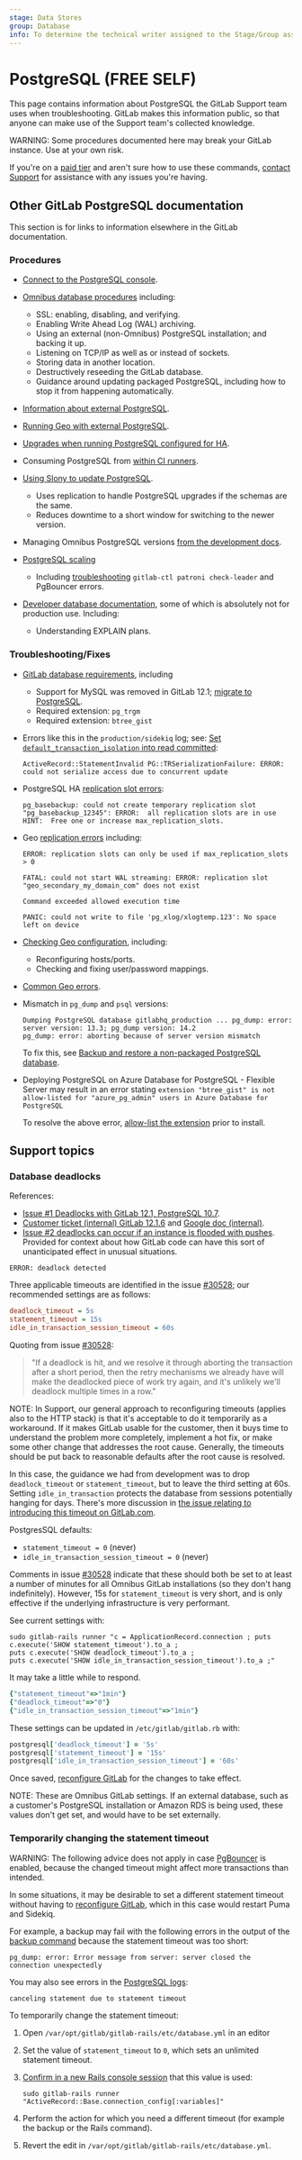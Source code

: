 ```yaml
---
stage: Data Stores
group: Database
info: To determine the technical writer assigned to the Stage/Group associated with this page, see https://about.gitlab.com/handbook/engineering/ux/technical-writing/#assignments
---
```


# PostgreSQL **(FREE SELF)**

This page contains information about PostgreSQL the GitLab Support team uses
when troubleshooting. GitLab makes this information public, so that anyone can
make use of the Support team's collected knowledge.

WARNING:
Some procedures documented here may break your GitLab instance. Use at your
own risk.

If you're on a [paid tier](https://about.gitlab.com/pricing/) and aren't sure
how to use these commands, [contact Support](https://about.gitlab.com/support/)
for assistance with any issues you're having.

## Other GitLab PostgreSQL documentation

This section is for links to information elsewhere in the GitLab documentation.

### Procedures

- [Connect to the PostgreSQL console](https://docs.gitlab.com/omnibus/settings/database.html#connecting-to-the-bundled-postgresql-database).

- [Omnibus database procedures](https://docs.gitlab.com/omnibus/settings/database.html) including:
  - SSL: enabling, disabling, and verifying.
  - Enabling Write Ahead Log (WAL) archiving.
  - Using an external (non-Omnibus) PostgreSQL installation; and backing it up.
  - Listening on TCP/IP as well as or instead of sockets.
  - Storing data in another location.
  - Destructively reseeding the GitLab database.
  - Guidance around updating packaged PostgreSQL, including how to stop it
    from happening automatically.

- [Information about external PostgreSQL](../postgresql/external.md).

- [Running Geo with external PostgreSQL](../geo/setup/external_database.md).

- [Upgrades when running PostgreSQL configured for HA](https://docs.gitlab.com/omnibus/settings/database.html#upgrading-a-gitlab-ha-cluster).

- Consuming PostgreSQL from [within CI runners](../../ci/services/postgres.md).

- [Using Slony to update PostgreSQL](../../update/upgrading_postgresql_using_slony.md).
  - Uses replication to handle PostgreSQL upgrades if the schemas are the same.
  - Reduces downtime to a short window for switching to the newer version.

- Managing Omnibus PostgreSQL versions [from the development docs](https://docs.gitlab.com/omnibus/development/managing-postgresql-versions.html).

- [PostgreSQL scaling](../postgresql/replication_and_failover.md)
  - Including [troubleshooting](../postgresql/replication_and_failover.md#troubleshooting)
    `gitlab-ctl patroni check-leader` and PgBouncer errors.

- [Developer database documentation](../../development/index.md#database-guides),
  some of which is absolutely not for production use. Including:
  - Understanding EXPLAIN plans.

### Troubleshooting/Fixes

- [GitLab database requirements](../../install/requirements.md#database),
  including
  - Support for MySQL was removed in GitLab 12.1; [migrate to PostgreSQL](../../update/mysql_to_postgresql.md).
  - Required extension: `pg_trgm`
  - Required extension: `btree_gist`

- Errors like this in the `production/sidekiq` log; see:
  [Set `default_transaction_isolation` into read committed](https://docs.gitlab.com/omnibus/settings/database.html#set-default_transaction_isolation-into-read-committed):

  ```plaintext
  ActiveRecord::StatementInvalid PG::TRSerializationFailure: ERROR:  could not serialize access due to concurrent update
  ```

- PostgreSQL HA [replication slot errors](https://docs.gitlab.com/omnibus/settings/database.html#troubleshooting-upgrades-in-an-ha-cluster):

  ```plaintext
  pg_basebackup: could not create temporary replication slot "pg_basebackup_12345": ERROR:  all replication slots are in use
  HINT:  Free one or increase max_replication_slots.
  ```

- Geo [replication errors](../geo/replication/troubleshooting.md#fixing-replication-errors) including:

  ```plaintext
  ERROR: replication slots can only be used if max_replication_slots > 0

  FATAL: could not start WAL streaming: ERROR: replication slot "geo_secondary_my_domain_com" does not exist

  Command exceeded allowed execution time

  PANIC: could not write to file 'pg_xlog/xlogtemp.123': No space left on device
  ```

- [Checking Geo configuration](../geo/replication/troubleshooting.md), including:
  - Reconfiguring hosts/ports.
  - Checking and fixing user/password mappings.

- [Common Geo errors](../geo/replication/troubleshooting.md#fixing-common-errors).

- Mismatch in `pg_dump` and `psql` versions:

  ```plaintext
  Dumping PostgreSQL database gitlabhq_production ... pg_dump: error: server version: 13.3; pg_dump version: 14.2
  pg_dump: error: aborting because of server version mismatch
  ```

  To fix this, see [Backup and restore a non-packaged PostgreSQL database](https://docs.gitlab.com/omnibus/settings/database.html#backup-and-restore-a-non-packaged-postgresql-database).

- Deploying PostgreSQL on Azure Database for PostgreSQL - Flexible Server may result in an error stating `extension "btree_gist" is not allow-listed for "azure_pg_admin" users in Azure Database for PostgreSQL`

  To resolve the above error, [allow-list the extension](https://docs.microsoft.com/en-us/azure/postgresql/flexible-server/concepts-extensions#how-to-use-postgresql-extensions) prior to install.

## Support topics

### Database deadlocks

References:

- [Issue #1 Deadlocks with GitLab 12.1, PostgreSQL 10.7](https://gitlab.com/gitlab-org/gitlab/-/issues/30528).
- [Customer ticket (internal) GitLab 12.1.6](https://gitlab.zendesk.com/agent/tickets/134307)
  and [Google doc (internal)](https://docs.google.com/document/d/19xw2d_D1ChLiU-MO1QzWab-4-QXgsIUcN5e_04WTKy4).
- [Issue #2 deadlocks can occur if an instance is flooded with pushes](https://gitlab.com/gitlab-org/gitlab/-/issues/33650).
  Provided for context about how GitLab code can have this sort of
  unanticipated effect in unusual situations.

```plaintext
ERROR: deadlock detected
```

Three applicable timeouts are identified in the issue [#30528](https://gitlab.com/gitlab-org/gitlab/-/issues/30528); our recommended settings are as follows:

```ini
deadlock_timeout = 5s
statement_timeout = 15s
idle_in_transaction_session_timeout = 60s
```

Quoting from issue [#30528](https://gitlab.com/gitlab-org/gitlab/-/issues/30528):

<!-- vale gitlab.FutureTense = NO -->

> "If a deadlock is hit, and we resolve it through aborting the transaction after a short period, then the retry mechanisms we already have will make the deadlocked piece of work try again, and it's unlikely we'll deadlock multiple times in a row."

<!-- vale gitlab.FutureTense = YES -->

NOTE:
In Support, our general approach to reconfiguring timeouts (applies also to the
HTTP stack) is that it's acceptable to do it temporarily as a workaround. If it
makes GitLab usable for the customer, then it buys time to understand the
problem more completely, implement a hot fix, or make some other change that
addresses the root cause. Generally, the timeouts should be put back to
reasonable defaults after the root cause is resolved.

In this case, the guidance we had from development was to drop `deadlock_timeout`
or `statement_timeout`, but to leave the third setting at 60s. Setting
`idle_in_transaction` protects the database from sessions potentially hanging for
days. There's more discussion in [the issue relating to introducing this timeout on GitLab.com](https://gitlab.com/gitlab-com/gl-infra/production/-/issues/1053).

PostgresSQL defaults:

- `statement_timeout = 0` (never)
- `idle_in_transaction_session_timeout = 0` (never)

Comments in issue [#30528](https://gitlab.com/gitlab-org/gitlab/-/issues/30528)
indicate that these should both be set to at least a number of minutes for all
Omnibus GitLab installations (so they don't hang indefinitely). However, 15s
for `statement_timeout` is very short, and is only effective if the
underlying infrastructure is very performant.

See current settings with:

```shell
sudo gitlab-rails runner "c = ApplicationRecord.connection ; puts c.execute('SHOW statement_timeout').to_a ;
puts c.execute('SHOW deadlock_timeout').to_a ;
puts c.execute('SHOW idle_in_transaction_session_timeout').to_a ;"
```

It may take a little while to respond.

```ruby
{"statement_timeout"=>"1min"}
{"deadlock_timeout"=>"0"}
{"idle_in_transaction_session_timeout"=>"1min"}
```

These settings can be updated in `/etc/gitlab/gitlab.rb` with:

```ruby
postgresql['deadlock_timeout'] = '5s'
postgresql['statement_timeout'] = '15s'
postgresql['idle_in_transaction_session_timeout'] = '60s'
```

Once saved, [reconfigure GitLab](../restart_gitlab.md#omnibus-gitlab-reconfigure) for the changes to take effect.

NOTE:
These are Omnibus GitLab settings. If an external database, such as a customer's PostgreSQL installation or Amazon RDS is being used, these values don't get set, and would have to be set externally.

### Temporarily changing the statement timeout

WARNING:
The following advice does not apply in case
[PgBouncer](../postgresql/pgbouncer.md) is enabled,
because the changed timeout might affect more transactions than intended.

In some situations, it may be desirable to set a different statement timeout
without having to [reconfigure GitLab](../restart_gitlab.md#omnibus-gitlab-reconfigure),
which in this case would restart Puma and Sidekiq.

For example, a backup may fail with the following errors in the output of the
[backup command](../../raketasks/backup_restore.md#back-up-gitlab)
because the statement timeout was too short:

```plaintext
pg_dump: error: Error message from server: server closed the connection unexpectedly
```

You may also see errors in the [PostgreSQL logs](../logs.md#postgresql-logs):

```plaintext
canceling statement due to statement timeout
```

To temporarily change the statement timeout:

1. Open `/var/opt/gitlab/gitlab-rails/etc/database.yml` in an editor
1. Set the value of `statement_timeout` to `0`, which sets an unlimited statement timeout.
1. [Confirm in a new Rails console session](../operations/rails_console.md#using-the-rails-runner)
   that this value is used:

   ```shell
   sudo gitlab-rails runner "ActiveRecord::Base.connection_config[:variables]"
   ```

1. Perform the action for which you need a different timeout
   (for example the backup or the Rails command).
1. Revert the edit in `/var/opt/gitlab/gitlab-rails/etc/database.yml`.

